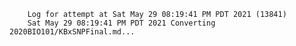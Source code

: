         Log for attempt at Sat May 29 08:19:41 PM PDT 2021 (13841)
        Sat May 29 08:19:41 PM PDT 2021 Converting 2020BIO101/KBxSNPFinal.md...
